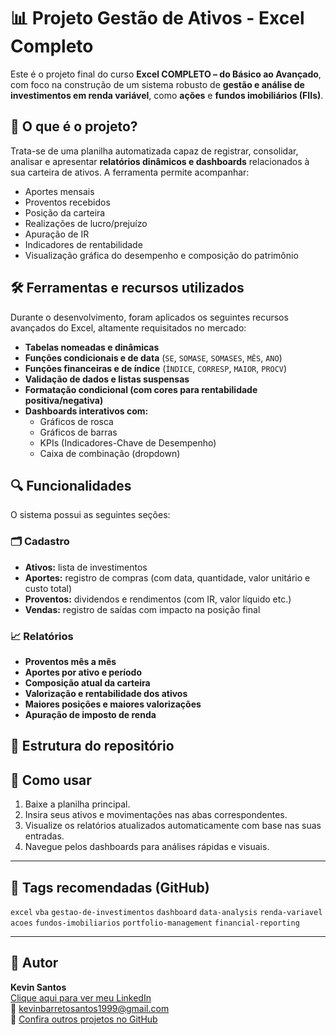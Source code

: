 # 📊 Projeto Gestão de Ativos - Excel Completo

Este é o projeto final do curso **Excel COMPLETO – do Básico ao Avançado**, com foco na construção de um sistema robusto de **gestão e análise de investimentos em renda variável**, como **ações** e **fundos imobiliários (FIIs)**.

## 🧠 O que é o projeto?

Trata-se de uma planilha automatizada capaz de registrar, consolidar, analisar e apresentar **relatórios dinâmicos e dashboards** relacionados à sua carteira de ativos. A ferramenta permite acompanhar:

- Aportes mensais
- Proventos recebidos
- Posição da carteira
- Realizações de lucro/prejuízo
- Apuração de IR
- Indicadores de rentabilidade
- Visualização gráfica do desempenho e composição do patrimônio

## 🛠️ Ferramentas e recursos utilizados

Durante o desenvolvimento, foram aplicados os seguintes recursos avançados do Excel, altamente requisitados no mercado:

- **Tabelas nomeadas e dinâmicas**
- **Funções condicionais e de data** (`SE`, `SOMASE`, `SOMASES`, `MÊS`, `ANO`)
- **Funções financeiras e de índice** (`ÍNDICE`, `CORRESP`, `MAIOR`, `PROCV`)
- **Validação de dados e listas suspensas**
- **Formatação condicional (com cores para rentabilidade positiva/negativa)**
- **Dashboards interativos com:**
  - Gráficos de rosca
  - Gráficos de barras
  - KPIs (Indicadores-Chave de Desempenho)
  - Caixa de combinação (dropdown)

## 🔍 Funcionalidades

O sistema possui as seguintes seções:

### 🗂️ Cadastro
- **Ativos:** lista de investimentos
- **Aportes:** registro de compras (com data, quantidade, valor unitário e custo total)
- **Proventos:** dividendos e rendimentos (com IR, valor líquido etc.)
- **Vendas:** registro de saídas com impacto na posição final

### 📈 Relatórios
- **Proventos mês a mês**
- **Aportes por ativo e período**
- **Composição atual da carteira**
- **Valorização e rentabilidade dos ativos**
- **Maiores posições e maiores valorizações**
- **Apuração de imposto de renda**

## 📂 Estrutura do repositório


## 🚀 Como usar

1. Baixe a planilha principal.
2. Insira seus ativos e movimentações nas abas correspondentes.
3. Visualize os relatórios atualizados automaticamente com base nas suas entradas.
4. Navegue pelos dashboards para análises rápidas e visuais.

---

## 📌 Tags recomendadas (GitHub)

`excel` `vba` `gestao-de-investimentos` `dashboard` `data-analysis` `renda-variavel` `acoes` `fundos-imobiliarios` `portfolio-management` `financial-reporting`

---

## 📢 Autor

**Kevin Santos**  
[Clique aqui para ver meu LinkedIn](https://www.linkedin.com/in/kevin-santos-1751b8168/)  
📧 kevinbarretosantos1999@gmail.com  
🔗 [Confira outros projetos no GitHub](https://github.com/KevinSantos99)


